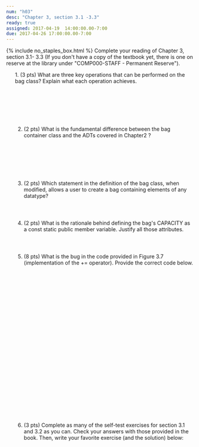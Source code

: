 ```yaml
---
num: "h03"
desc: "Chapter 3, section 3.1 -3.3"
ready: true
assigned: 2017-04-19  14:00:00.00-7:00
due: 2017-04-26 17:00:00.00-7:00
---
```

{% include no_staples_box.html %}
Complete your reading of Chapter 3, section 3.1- 3.3   (If you don't have a copy of the textbook yet, there is one on reserve at the library under "COMP000-STAFF - Permanent Reserve").

<ol markdown="1">
1. (3 pts) What are three key operations that can be performed on the bag class? Explain what each operation achieves.
<div style="margin-bottom:8em"></div>

2. (2 pts) What is the fundamental difference between the bag container class and the ADTs covered in Chapter2 ?
<div style="margin-bottom:8em"></div>

3. (2 pts) Which statement in the definition of the bag class, when modified, allows a user to create a bag containing elements of any datatype?
<div style="margin-bottom:4em"></div>

4. (2 pts) What is the rationale behind defining the bag's CAPACITY as a const static public member variable. Justify all those attributes.
<div style="margin-bottom:4em"></div>


<div class="pagebreak"></div>

5. (8 pts) What is the bug in the code provided in Figure 3.7 (implementation of the += operator). Provide the correct code below.
<div style="margin-bottom:30em"></div>

6. (3 pts) Complete as many of the self-test exercises for section 3.1 and 3.2 as you can. Check your answers with those provided in the book. Then, write your favorite exercise (and the solution) below:
<div style="margin-bottom:10em"></div>
</ol>
